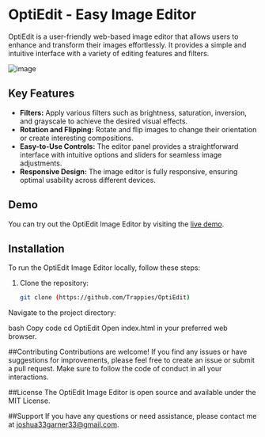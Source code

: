 # OptiEdit - Easy Image Editor

OptiEdit is a user-friendly web-based image editor that allows users to enhance and transform their images effortlessly. It provides a simple and intuitive interface with a variety of editing features and filters.

![image](https://github.com/Trappies/OptiEdit/assets/116559027/0cc556d3-789f-4b2c-9f43-e3a12e23b30d)

## Key Features

- **Filters:** Apply various filters such as brightness, saturation, inversion, and grayscale to achieve the desired visual effects.
- **Rotation and Flipping:** Rotate and flip images to change their orientation or create interesting compositions.
- **Easy-to-Use Controls:** The editor panel provides a straightforward interface with intuitive options and sliders for seamless image adjustments.
- **Responsive Design:** The image editor is fully responsive, ensuring optimal usability across different devices.

## Demo

You can try out the OptiEdit Image Editor by visiting the [live demo](https://optiedit.netlify.app/).

## Installation

To run the OptiEdit Image Editor locally, follow these steps:

1. Clone the repository:
   ```bash
   git clone (https://github.com/Trappies/OptiEdit)
Navigate to the project directory:

bash
Copy code
cd OptiEdit
Open index.html in your preferred web browser.

##Contributing
Contributions are welcome! If you find any issues or have suggestions for improvements, please feel free to create an issue or submit a pull request. Make sure to follow the code of conduct in all your interactions.

##License
The OptiEdit Image Editor is open source and available under the MIT License.

##Support
If you have any questions or need assistance, please contact me at joshua33garner33@gmail.com.
